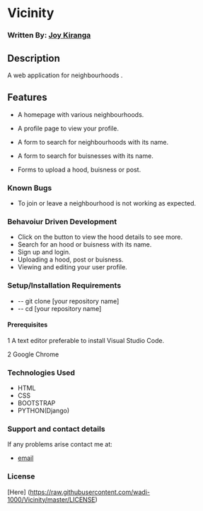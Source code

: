 # Vicinity

### Written By: [Joy Kiranga](https://github.com/wadi-1000)

## Description

A web application for neighbourhoods .

## Features

-  A homepage with various neighbourhoods.

-  A profile page to view your profile.

-  A form to search for neighbourhoods with its name.

-  A form to search for buisnesses with its name.

-  Forms to upload a hood, buisness or post.

### Known Bugs

-  To join or leave a neighbourhood is not working as expected.

### Behavoiur Driven Development

-  Click on the button to view the hood details to see more.
-  Search for an hood or buisness with its name.
-  Sign up and login.
-  Uploading a hood, post or buisness.
-  Viewing and editing your user profile.


### Setup/Installation Requirements

-  -- git clone [your repository name]
-  -- cd [your repository name]

#### Prerequisites

1 A text editor preferable to install Visual Studio Code.

2 Google Chrome

### Technologies Used

-  HTML
-  CSS
-  BOOTSTRAP
-  PYTHON(Django)

### Support and contact details

If any problems arise contact me at:

-  [email](jk.mk@gmail.com)

### License

[Here] (https://raw.githubusercontent.com/wadi-1000/Vicinity/master/LICENSE)
